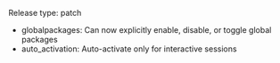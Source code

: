 Release type: patch

* globalpackages: Can now explicitly enable, disable, or toggle global packages
* auto_activation: Auto-activate only for interactive sessions

